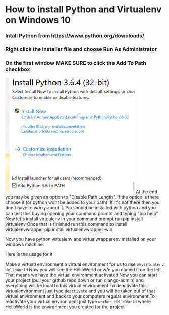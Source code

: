 # How to install Python and Virtualenv on Windows 10

### Intall Python from https://www.python.org/downloads/

### Right click the installer file and choose Run As Administrator

### On the first window MAKE SURE to click the Add To Path checkbox

![Python Image 1](/images/python1.png)
At the end you may be given an option to "Disable Path Length". If the option is there choose it (or python wont be added to your path). If it's not there then you don't have to worry about it.
Pip should be installed with python and you can test this buying opening your command prompt and typing "pip help"
Now let's install virtualenv
In your command prompt run pip install virtualenv
Once that is finished run this command to install virtualenvwrapper
pip install virtualenvwrapper-win

Now you have python virtualenv and virtualwrapperenv installed on your windows machine.

Here is the usage for it

Make a virtuatl environment a virtual environment for us to use
`mkvirtualenv HelloWorld`
Now you will see the HelloWorld or w/e you named it on the left. That means we have the virtual environment activated
Now you can start your project (pull your github repo down or run django-admin) and everything will be local to this virtual environment
To deactivate this virtualenvironment just type `deactivate` and you will be taken out of that virtual environment and back to your computers regular environment
To reactivate your virtual environment just type `workon HelloWorld` where HelloWorld is the environment you created for the project
